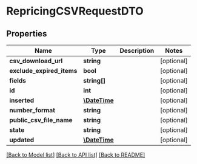 # RepricingCSVRequestDTO

## Properties
Name | Type | Description | Notes
------------ | ------------- | ------------- | -------------
**csv_download_url** | **string** |  | [optional] 
**exclude_expired_items** | **bool** |  | [optional] 
**fields** | **string[]** |  | [optional] 
**id** | **int** |  | [optional] 
**inserted** | [**\DateTime**](\DateTime.md) |  | [optional] 
**number_format** | **string** |  | [optional] 
**public_csv_file_name** | **string** |  | [optional] 
**state** | **string** |  | [optional] 
**updated** | [**\DateTime**](\DateTime.md) |  | [optional] 

[[Back to Model list]](../README.md#documentation-for-models) [[Back to API list]](../README.md#documentation-for-api-endpoints) [[Back to README]](../README.md)


